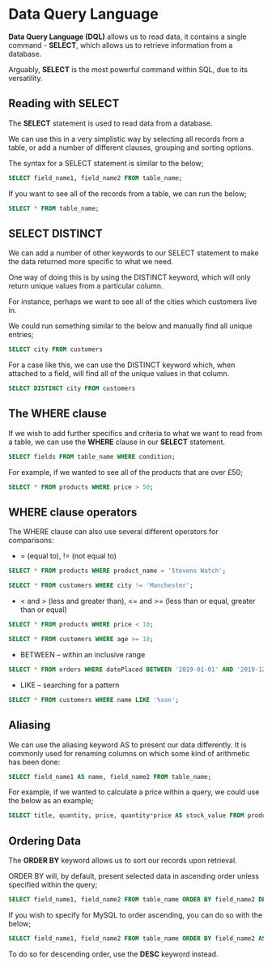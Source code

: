 # Data Query Language

**Data Query Language (DQL)** allows us to read data, it contains a single command - **SELECT**, which allows us to retrieve information from a database.

Arguably, **SELECT** is the most powerful command within SQL, due to its versatility.

## Reading with SELECT

The **SELECT** statement is used to read data from a database.

We can use this in a very simplistic way by selecting all records from a table, or add a number of different clauses, grouping and sorting options.

The syntax for a SELECT statement is similar to the below;
```sql
SELECT field_name1, field_name2 FROM table_name;
```

If you want to see all of the records from a table, we can run the below;
```sql
SELECT * FROM table_name;
```

## SELECT DISTINCT

We can add a number of other keywords to our SELECT statement to make the data returned more specific to what we need.

One way of doing this is by using the DISTINCT keyword, which will only return unique values from a particular column.

For instance, perhaps we want to see all of the cities which customers live in.

We could run something similar to the below and manually find all unique entries;
```sql
SELECT city FROM customers
```

For a case like this, we can use the DISTINCT keyword which, when attached to a field, will find all of the unique values in that column.
```sql
SELECT DISTINCT city FROM customers
```

## The WHERE clause

If we wish to add further specifics and criteria to what we want to read from a table, we can use the **WHERE** clause in our **SELECT** statement.
```sql
SELECT fields FROM table_name WHERE condition;
```

For example, if we wanted to see all of the products that are over £50;
```sql
SELECT * FROM products WHERE price > 50;
```

## WHERE clause operators

The WHERE clause can also use several different operators for comparisons:
* = (equal to), != (not equal to)

```sql
SELECT * FROM products WHERE product_name = 'Stevens Watch';

SELECT * FROM customers WHERE city != 'Manchester';
```

* < and > (less and greater than), <= and >= (less than or equal, greater than or equal)

```sql
SELECT * FROM products WHERE price < 10;

SELECT * FROM customers WHERE age >= 18;
```

* BETWEEN – within an inclusive range
```sql
SELECT * FROM orders WHERE datePlaced BETWEEN '2019-01-01' AND '2019-12-31';
```

* LIKE – searching for a pattern
```sql
SELECT * FROM customers WHERE name LIKE '%son';
```

## Aliasing

We can use the aliasing keyword AS to present our data differently. 
It is commonly used for renaming columns on which some kind of arithmetic has been done:
```sql
SELECT field_name1 AS name, field_name2 FROM table_name;
```

For example, if we wanted to calculate a price within a query, we could use the below as an example;
```sql
SELECT title, quantity, price, quantity*price AS stock_value FROM products;
```

## Ordering Data

The **ORDER BY** keyword allows us to sort our records upon retrieval.

ORDER BY will, by default, present selected data in ascending order unless specified within the query;
```sql
SELECT field_name1, field_name2 FROM table_name ORDER BY field_name2 DESC;
```

If you wish to specify for MySQL to order ascending, you can do so with the below;
```sql
SELECT field_name1, field_name2 FROM table_name ORDER BY field_name2 ASC;
```

To do so for descending order, use the **DESC** keyword instead.
